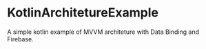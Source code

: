# KotlinArchitetureExample

A simple kotlin example of MVVM architeture with Data Binding and Firebase.
